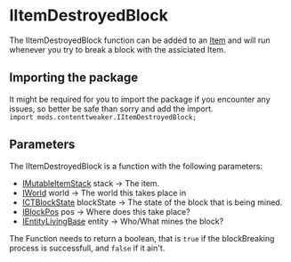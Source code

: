 # IItemDestroyedBlock

The IItemDestroyedBlock function can be added to an [Item](/Mods/ContentTweaker/Vanilla/Creatable_Content/Item/) and will run whenever you try to break a block with the assiciated Item.

## Importing the package
It might be required for you to import the package if you encounter any issues, so better be safe than sorry and add the import.  
`import mods.contenttweaker.IItemDestroyedBlock;` 


## Parameters
The IItemDestroyedBlock is a function with the following parameters:

- [IMutableItemStack](/Mods/ContentTweaker/Vanilla/Types/Item/IMutableItemStack/) stack → The item.
- [IWorld](/Mods/ContentTweaker/Vanilla/Types/World/IWorld/) world → The world this takes place in
- [ICTBlockState](/Mods/ContentTweaker/Vanilla/Types/Block/ICTBlockState/) blockState → The state of the block that is being mined.
- [IBlockPos](/Mods/ContentTweaker/Vanilla/Types/Block/IBlockPos/) pos → Where does this take place?
- [IEntityLivingBase](/Vanilla/Entities/IEntityLivingBase/) entity → Who/What mines the block?

The Function needs to return a boolean, that is `true` if the blockBreaking process is successfull, and `false` if it ain't.